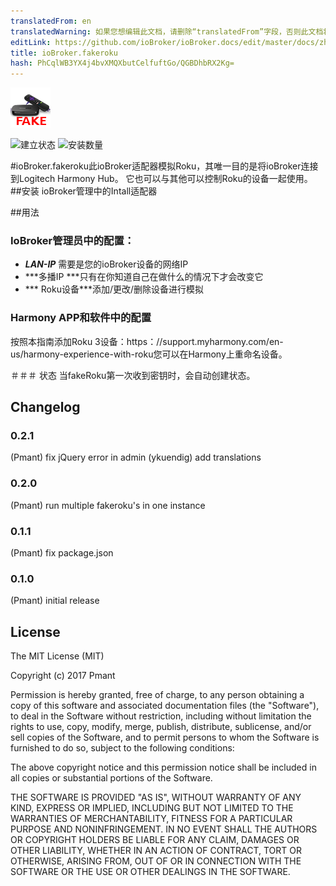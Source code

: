 ```yaml
---
translatedFrom: en
translatedWarning: 如果您想编辑此文档，请删除“translatedFrom”字段，否则此文档将再次自动翻译
editLink: https://github.com/ioBroker/ioBroker.docs/edit/master/docs/zh-cn/adapterref/iobroker.fakeroku/README.md
title: ioBroker.fakeroku
hash: PhCqlWB3YX4j4bvXMQXbutCelfuftGo/QGBDhbRX2Kg=
---
```

![商标](../../../en/adapterref/iobroker.fakeroku/admin/fakeroku.png)

![建立状态](https://travis-ci.org/Pmant/ioBroker.fakeroku.svg?branch=master)
![安装数量](http://iobroker.live/badges/fakeroku-stable.svg)

#ioBroker.fakeroku此ioBroker适配器模拟Roku，其唯一目的是将ioBroker连接到Logitech Harmony Hub。
它也可以与其他可以控制Roku的设备一起使用。
##安装
ioBroker管理中的Intall适配器

##用法
### IoBroker管理员中的配置：
 - ***LAN-IP*** 需要是您的ioBroker设备的网络IP
 -  ***多播IP ***只有在你知道自己在做什么的情况下才会改变它
 -  *** Roku设备***添加/更改/删除设备进行模拟

### Harmony APP和软件中的配置
按照本指南添加Roku 3设备：https：//support.myharmony.com/en-us/harmony-experience-with-roku您可以在Harmony上重命名设备。

＃＃＃ 状态
当fakeRoku第一次收到密钥时，会自动创建状态。

## Changelog

### 0.2.1
  (Pmant) fix jQuery error in admin
  (ykuendig) add translations

### 0.2.0
  (Pmant) run multiple fakeroku's in one instance

### 0.1.1
  (Pmant) fix package.json

### 0.1.0
  (Pmant) initial release

## License
The MIT License (MIT)

Copyright (c) 2017 Pmant

Permission is hereby granted, free of charge, to any person obtaining a copy
of this software and associated documentation files (the "Software"), to deal
in the Software without restriction, including without limitation the rights
to use, copy, modify, merge, publish, distribute, sublicense, and/or sell
copies of the Software, and to permit persons to whom the Software is
furnished to do so, subject to the following conditions:

The above copyright notice and this permission notice shall be included in
all copies or substantial portions of the Software.

THE SOFTWARE IS PROVIDED "AS IS", WITHOUT WARRANTY OF ANY KIND, EXPRESS OR
IMPLIED, INCLUDING BUT NOT LIMITED TO THE WARRANTIES OF MERCHANTABILITY,
FITNESS FOR A PARTICULAR PURPOSE AND NONINFRINGEMENT. IN NO EVENT SHALL THE
AUTHORS OR COPYRIGHT HOLDERS BE LIABLE FOR ANY CLAIM, DAMAGES OR OTHER
LIABILITY, WHETHER IN AN ACTION OF CONTRACT, TORT OR OTHERWISE, ARISING FROM,
OUT OF OR IN CONNECTION WITH THE SOFTWARE OR THE USE OR OTHER DEALINGS IN
THE SOFTWARE.
